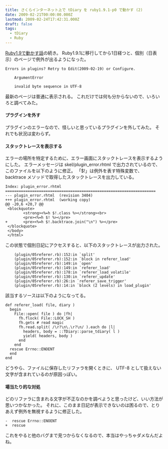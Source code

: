 ```yaml
---
title: さくらインターネット上で tDiary を ruby1.9.1-p0 で動かす (2)
date: 2009-02-21T00:00:00.000Z
lastmod: 2009-02-24T17:42:31.000Z
draft: false
tags:
  - tDiary
  - Ruby
---
```


[Ruby1.9で動かす話](/posts/20090219/p01)の続き。 Ruby1.9.1に移行してから1日経つと、個別（日表示）のページで例外が出るようになった。

```
Errors in plugins? Retry to Edit(2009-02-19) or Configure.

    ArgumentError

    invalid byte sequence in UTF-8
```

最新のページは普通に表示される。 これだけでは何も分からないので、いろいろと調べてみた。

#### プラグインを外す

プラグインのエラーなので、怪しいと思っているプラグインを外してみた。 それでも状況は変わらず。

#### スタックトレースを表示する

エラーの場所を特定するために、エラー画面にスタックトレースを表示するようにした。 エラーメッセージは skel/plugin_error.rhtml で出力されているので、このファイルを以下のように修正。 「$!」は例外を表す特殊変数で、 backtrace メソッドで取得したスタックトレースを出力している。

```
Index: plugin_error.rhtml
===================================================================
--- plugin_error.rhtml  (revision 3404)
+++ plugin_error.rhtml  (working copy)
@@ -20,6 +20,7 @@
 <blockquote>
        <strong><%=h $!.class %></strong><br>
        <pre><%=h $! %></pre>
+       <pre><%=h $!.backtrace.join("\n") %></pre>
 </blockquote>
 </body>
 </html>
```

この状態で個別日記にアクセスすると、以下のスタックトレースが出力された。

```
    (plugin/05referer.rb):152:in `split'
    (plugin/05referer.rb):152:in `block in referer_load'
    (plugin/05referer.rb):149:in `open'
    (plugin/05referer.rb):149:in `referer_load'
    (plugin/05referer.rb):178:in `referer_load_volatile'
    (plugin/05referer.rb):130:in `referer_update'
    (plugin/05referer.rb):26:in `referer_save_trigger'
    (plugin/05referer.rb):14:in `block (2 levels) in load_plugin'
```

該当するソースは以下のようになってる。

```
def referer_load( file, diary )
  begin
    File::open( file ) do |fh|
      fh.flock( File::LOCK_SH )
      fh.gets # read magic
      fh.read.split( /\r?\n\.\r?\n/ ).each do |l|
        headers, body = ::TDiary::parse_tdiary( l )
        yield( headers, body )
      end
    end
  rescue Errno::ENOENT
  end
end
```

どうやら、ファイルに保存したリファラを開くときに、 UTF-8 として扱えない文字が含まれているのが原因っぽい。

#### 場当たり的な対処

どのリファラに含まれる文字が不正なのかを調べようと思ったけど、いい方法が思いつかなかった。 それに、このまま日記が表示できないのは困るので、とりあえず例外を無視するように修正した。

```
-  rescue Errno::ENOENT
+  rescue
```

これをやると他のバグまで見つからなくなるので、本当はやっちゃダメなんだよね。
